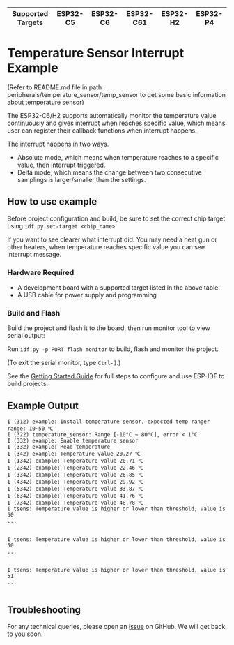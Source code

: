 | Supported Targets | ESP32-C5 | ESP32-C6 | ESP32-C61 | ESP32-H2 | ESP32-P4 |
| ----------------- | -------- | -------- | --------- | -------- | -------- |

# Temperature Sensor Interrupt Example

(Refer to README.md file in path peripherals/temperature_sensor/temp_sensor to get some basic information about temperature sensor)

The ESP32-C6/H2 supports automatically monitor the temperature value continuously and gives interrupt when reaches specific value, which means user can register their callback functions when interrupt happens.

The interrupt happens in two ways.

* Absolute mode, which means when temperature reaches to a specific value, then interrupt triggered.
* Delta mode, which means the change between two consecutive samplings is larger/smaller than the settings.

## How to use example

Before project configuration and build, be sure to set the correct chip target using `idf.py set-target <chip_name>`.

If you want to see clearer what interrupt did. You may need a heat gun or other heaters, when temperature reaches specific value you can see interrupt message.

### Hardware Required

* A development board with a supported target listed in the above table.
* A USB cable for power supply and programming

### Build and Flash

Build the project and flash it to the board, then run monitor tool to view serial output:

Run `idf.py -p PORT flash monitor` to build, flash and monitor the project.

(To exit the serial monitor, type ``Ctrl-]``.)

See the [Getting Started Guide](https://docs.espressif.com/projects/esp-idf/en/latest/esp32s2/get-started/index.html) for full steps to configure and use ESP-IDF to build projects.

## Example Output

```
I (312) example: Install temperature sensor, expected temp ranger range: 10~50 ℃
I (322) temperature_sensor: Range [-10°C ~ 80°C], error < 1°C
I (332) example: Enable temperature sensor
I (332) example: Read temperature
I (342) example: Temperature value 20.27 ℃
I (1342) example: Temperature value 20.71 ℃
I (2342) example: Temperature value 22.46 ℃
I (3342) example: Temperature value 26.85 ℃
I (4342) example: Temperature value 29.92 ℃
I (5342) example: Temperature value 33.87 ℃
I (6342) example: Temperature value 41.76 ℃
I (7342) example: Temperature value 48.78 ℃
I tsens: Temperature value is higher or lower than threshold, value is 50
...


I tsens: Temperature value is higher or lower than threshold, value is 50
...


I tsens: Temperature value is higher or lower than threshold, value is 51
...


```

## Troubleshooting

For any technical queries, please open an [issue](https://github.com/espressif/esp-idf/issues) on GitHub. We will get back to you soon.
